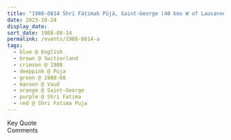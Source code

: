```yaml
---
title: "1988-0814 Śhrī Fāṭimah Pūjā, Saint-George (40 kms W of Lausanne), Vaud, Switzerland"
date: 2023-10-24
display_date: 
sort_date: 1988-08-14
permalink: /events/1988-0814-a
tags:
  - blue @ English
  - brown @ Switzerland
  - crimson @ 1988
  - deeppink @ Puja
  - green @ 1988-08
  - maroon @ Vaud
  - orange @ Saint-George
  - purple @ Shri Fatima
  - red @ Shri Fatima Puja
---
```


<wave-list>
  <list-title color="green" width="75">Key Quote</list-title>
  <list-item color="BlanchedAlmond"  width="200"></list-item>
  <list-item color="Lavender"></list-item>
  <list-item color="BlanchedAlmond"></list-item>
</wave-list>

<br>

<wave-list>
  <list-title color="green" width="75">Comments</list-title>
  <list-item color="BlanchedAlmond"  width="200"></list-item>
  <list-item color="Lavender"></list-item>
  <list-item color="BlanchedAlmond"></list-item>
</wave-list>